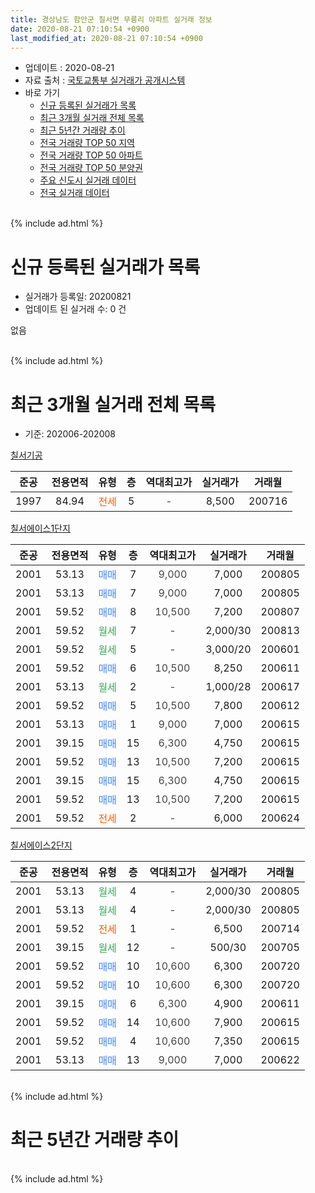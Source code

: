 ```yaml
---
title: 경상남도 함안군 칠서면 무릉리 아파트 실거래 정보
date: 2020-08-21 07:10:54 +0900
last_modified_at: 2020-08-21 07:10:54 +0900
---
```


* 업데이트 : 2020-08-21
* 자료 출처 : [국토교통부 실거래가 공개시스템](http://rt.molit.go.kr)
* 바로 가기
    * [신규 등록된 실거래가 목록](#신규-등록된-실거래가-목록)
    * [최근 3개월 실거래 전체 목록](#최근-3개월-실거래-전체-목록)
    * [최근 5년간 거래량 추이](#최근-5년간-거래량-추이)
    * [전국 거래량 TOP 50 지역](https://inasie.github.io/apt-trade-info/최근-3개월-전국에서-가장-거래가-많이-발생한-지역)
    * [전국 거래량 TOP 50 아파트](https://inasie.github.io/apt-trade-info/최근-3개월-전국에서-가장-거래가-많이-발생한-아파트)
    * [전국 거래량 TOP 50 분양권](https://inasie.github.io/apt-trade-info/최근-3개월-전국에서-가장-거래가-많이-발생한-분양권)
    * [주요 신도시 실거래 데이터](https://inasie.github.io/apt-trade-info/주요-신도시)
    * [전국 실거래 데이터](https://inasie.github.io/apt-trade-info/전국)
<br>
{% include ad.html %}
<br>

# 신규 등록된 실거래가 목록
* 실거래가 등록일: 20200821
* 업데이트 된 실거래 수: 0 건

없음

<br>
{% include ad.html %}
<br>

# 최근 3개월 실거래 전체 목록
* 기준: 202006-202008


[칠서기공](https://search.naver.com/search.naver?query=%EA%B2%BD%EC%83%81%EB%82%A8%EB%8F%84+%ED%95%A8%EC%95%88%EA%B5%B0+%EC%B9%A0%EC%84%9C%EB%A9%B4+%EB%AC%B4%EB%A6%89%EB%A6%AC+%EC%B9%A0%EC%84%9C%EA%B8%B0%EA%B3%B5)

|준공|전용면적|유형|층|역대최고가|실거래가|거래월|
|:---:|:---:|:---:|:---:|:---:|:---:|:---:|
|1997|84.94|<span style="color:#ff5a00">전세</span>|5|<span style="color:#444444">-</span>|8,500|200716|

[칠서에이스1단지](https://search.naver.com/search.naver?query=%EA%B2%BD%EC%83%81%EB%82%A8%EB%8F%84+%ED%95%A8%EC%95%88%EA%B5%B0+%EC%B9%A0%EC%84%9C%EB%A9%B4+%EB%AC%B4%EB%A6%89%EB%A6%AC+%EC%B9%A0%EC%84%9C%EC%97%90%EC%9D%B4%EC%8A%A41%EB%8B%A8%EC%A7%80)

|준공|전용면적|유형|층|역대최고가|실거래가|거래월|
|:---:|:---:|:---:|:---:|:---:|:---:|:---:|
|2001|53.13|<span style="color:#4285f3">매매</span>|7|<span style="color:#444444">9,000</span>|7,000|200805|
|2001|53.13|<span style="color:#4285f3">매매</span>|7|<span style="color:#444444">9,000</span>|7,000|200805|
|2001|59.52|<span style="color:#4285f3">매매</span>|8|<span style="color:#444444">10,500</span>|7,200|200807|
|2001|59.52|<span style="color:#34a853">월세</span>|7|<span style="color:#444444">-</span>|2,000/30|200813|
|2001|59.52|<span style="color:#34a853">월세</span>|5|<span style="color:#444444">-</span>|3,000/20|200601|
|2001|59.52|<span style="color:#4285f3">매매</span>|6|<span style="color:#444444">10,500</span>|8,250|200611|
|2001|53.13|<span style="color:#34a853">월세</span>|2|<span style="color:#444444">-</span>|1,000/28|200617|
|2001|59.52|<span style="color:#4285f3">매매</span>|5|<span style="color:#444444">10,500</span>|7,800|200612|
|2001|53.13|<span style="color:#4285f3">매매</span>|1|<span style="color:#444444">9,000</span>|7,000|200615|
|2001|39.15|<span style="color:#4285f3">매매</span>|15|<span style="color:#444444">6,300</span>|4,750|200615|
|2001|59.52|<span style="color:#4285f3">매매</span>|13|<span style="color:#444444">10,500</span>|7,200|200615|
|2001|39.15|<span style="color:#4285f3">매매</span>|15|<span style="color:#444444">6,300</span>|4,750|200615|
|2001|59.52|<span style="color:#4285f3">매매</span>|13|<span style="color:#444444">10,500</span>|7,200|200615|
|2001|59.52|<span style="color:#ff5a00">전세</span>|2|<span style="color:#444444">-</span>|6,000|200624|

[칠서에이스2단지](https://search.naver.com/search.naver?query=%EA%B2%BD%EC%83%81%EB%82%A8%EB%8F%84+%ED%95%A8%EC%95%88%EA%B5%B0+%EC%B9%A0%EC%84%9C%EB%A9%B4+%EB%AC%B4%EB%A6%89%EB%A6%AC+%EC%B9%A0%EC%84%9C%EC%97%90%EC%9D%B4%EC%8A%A42%EB%8B%A8%EC%A7%80)

|준공|전용면적|유형|층|역대최고가|실거래가|거래월|
|:---:|:---:|:---:|:---:|:---:|:---:|:---:|
|2001|53.13|<span style="color:#34a853">월세</span>|4|<span style="color:#444444">-</span>|2,000/30|200805|
|2001|53.13|<span style="color:#34a853">월세</span>|4|<span style="color:#444444">-</span>|2,000/30|200805|
|2001|59.52|<span style="color:#ff5a00">전세</span>|1|<span style="color:#444444">-</span>|6,500|200714|
|2001|39.15|<span style="color:#34a853">월세</span>|12|<span style="color:#444444">-</span>|500/30|200705|
|2001|59.52|<span style="color:#4285f3">매매</span>|10|<span style="color:#444444">10,600</span>|6,300|200720|
|2001|59.52|<span style="color:#4285f3">매매</span>|10|<span style="color:#444444">10,600</span>|6,300|200720|
|2001|39.15|<span style="color:#4285f3">매매</span>|6|<span style="color:#444444">6,300</span>|4,900|200611|
|2001|59.52|<span style="color:#4285f3">매매</span>|14|<span style="color:#444444">10,600</span>|7,900|200615|
|2001|59.52|<span style="color:#4285f3">매매</span>|4|<span style="color:#444444">10,600</span>|7,350|200615|
|2001|53.13|<span style="color:#4285f3">매매</span>|13|<span style="color:#444444">9,000</span>|7,000|200622|


<br>
{% include ad.html %}
<br>

# 최근 5년간 거래량 추이


<div style="width:100%;">
    <canvas id="deal_progress" height="200"></canvas>
</div>

<script>
new Chart(document.getElementById("deal_progress"), {
    type: 'line',
    data: {
        labels: ['201508','201509','201510','201511','201512','201601','201602','201603','201604','201605','201606','201607','201608','201609','201610','201611','201612','201701','201702','201703','201704','201705','201706','201707','201708','201709','201710','201711','201712','201801','201802','201803','201804','201805','201806','201807','201808','201809','201810','201811','201812','201901','201902','201903','201904','201905','201906','201907','201908','201909','201910','201911','201912','202001','202002','202003','202004','202005','202006','202007','202008'],
        datasets: [{
            label: '매매',
            pointRadius: 1,
            data: [9, 9, 10, 10, 10, 6, 6, 12, 5, 10, 7, 4, 7, 9, 20, 7, 9, 7, 7, 8, 8, 9, 5, 7, 6, 8, 7, 3, 4, 7, 7, 8, 1, 13, 4, 6, 6, 4, 4, 5, 4, 2, 2, 8, 5, 3, 2, 1, 5, 3, 4, 3, 4, 5, 5, 4, 2, 10, 11, 2, 3],
            borderColor: "rgba(255, 201, 14, 1)",
            backgroundColor: "rgba(255, 201, 14, 0.5)",
            fill: false,
            lineTension: 0
        },{
            label: '전월세',
            pointRadius: 1,
            data: [2, 4, 4, 3, 2, 3, 2, 6, 0, 1, 6, 2, 4, 6, 8, 7, 4, 2, 3, 3, 2, 6, 6, 5, 4, 4, 2, 0, 2, 11, 3, 4, 4, 4, 4, 3, 3, 0, 2, 4, 3, 2, 2, 3, 3, 5, 4, 0, 8, 2, 0, 1, 3, 2, 1, 3, 2, 0, 3, 3, 3],
            borderColor: "rgba(0, 141, 185, 1)",
            backgroundColor: "rgba(0, 141, 185, 0.5)",
            fill: false,
            lineTension: 0
        }
        ]
    },
    options: {
        responsive: true,
        title: {
            display: false
        },
        tooltips: {
            mode: 'index',
            intersect: false
        },
        hover: {
            mode: 'nearest',
            intersect: true
        },
        scales: {
            xAxes: [{
                display: true,
                scaleLabel: {
                    display: true,
                    labelString: '년/월'
                }
            }],
            yAxes: [{
                display: true,
                ticks: {
                    suggestedMin: 0,
                },
                scaleLabel: {
                    display: true,
                    labelString: '실거래 수'
                }
            }]
        }
    }
});

</script>


<br>
{% include ad.html %}
<br>

